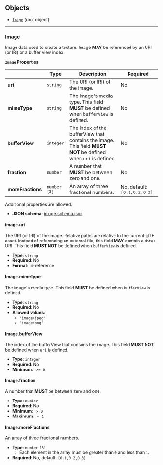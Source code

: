 ## Objects
* [`Image`](#reference-image) (root object)


---------------------------------------
<a name="reference-image"></a>
### Image

Image data used to create a texture. Image **MAY** be referenced by an URI (or IRI) or a buffer view index.

**`Image` Properties**

|   |Type|Description|Required|
|---|---|---|---|
|**uri**|`string`|The URI (or IRI) of the image.|No|
|**mimeType**|`string`|The image's media type. This field **MUST** be defined when `bufferView` is defined.|No|
|**bufferView**|`integer`|The index of the bufferView that contains the image. This field **MUST NOT** be defined when `uri` is defined.|No|
|**fraction**|`number`|A number that **MUST** be between zero and one.|No|
|**moreFractions**|`number` `[3]`|An array of three fractional numbers.|No, default: `[0.1,0.2,0.3]`|

Additional properties are allowed.

* **JSON schema**: [image.schema.json](schema/image.schema.json)

#### Image.uri

The URI (or IRI) of the image.  Relative paths are relative to the current glTF asset.  Instead of referencing an external file, this field **MAY** contain a `data:`-URI. This field **MUST NOT** be defined when `bufferView` is defined.

* **Type**: `string`
* **Required**: No
* **Format**: iri-reference

#### Image.mimeType

The image's media type. This field **MUST** be defined when `bufferView` is defined.

* **Type**: `string`
* **Required**: No
* **Allowed values**:
    * `"image/jpeg"`
    * `"image/png"`

#### Image.bufferView

The index of the bufferView that contains the image. This field **MUST NOT** be defined when `uri` is defined.

* **Type**: `integer`
* **Required**: No
* **Minimum**: ` >= 0`

#### Image.fraction

A number that **MUST** be between zero and one.

* **Type**: `number`
* **Required**: No
* **Minimum**: ` > 0`
* **Maximum**: ` < 1`

#### Image.moreFractions

An array of three fractional numbers.

* **Type**: `number` `[3]`
    * Each element in the array must be greater than `0` and less than `1`.
* **Required**: No, default: `[0.1,0.2,0.3]`


